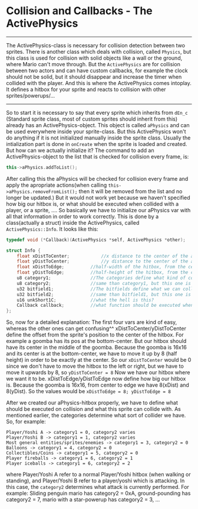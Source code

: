 # Collision and Callbacks - The ActivePhysics
___

The ActivePhysics-class is necessary for collision detection between two sprites. There is another class which deals with collision, called ``Physics``, but this class is used
for collision with solid objects like a wall or the ground, where Mario can't move through. But the ``ActivePhysics`` are for collision between two actors and can have custom callbacks, for example the clock should not be solid, but it should disappear and increase the timer when collided with the player. And this is where the ActivePhysics comes intoplay. It defines a hitbox for your sprite and reacts to collision with other sprites/powerups/...
___
So to start it is necessary to say that every sprite which inherits from ``dEn_c`` (Standard sprite class, most of custom sprites should inherit from this) already has an ActivePhysics-object.
This object is called ``aPhysics`` and can be used everywhere inside your sprite-class. But this ActivePhysics won't do anything if it is not initialized manually inside the sprite class. 
Usually the intialization part is done in ``onCreate`` when the sprite is loaded and created. But how can we actually initialize it?
The command to add an ActivePhysics-object to the list that is checked for collision every frame, is:
```c++
this->aPhysics.addToList();
```

After calling this the aPhysics will be checked for collision every frame and apply the apropriate actions(when calling ``this->aPhysics.removeFromList();`` then it will be removed from the list and no longer be updated.)
But it would not work yet because we haven't specified how big our hitbox is, or what should be executed when collided with a player, or a sprite, ....
So basically we have to initialize our aPhysics var with all that information in order to work correctly. This is done by a class(actually a struct) inside the ActivePhysics, called ``ActivePhysics::Info``. It looks like this:

```c++
typedef void (*Callback)(ActivePhysics *self, ActivePhysics *other);		//This declares "Callback" as a pointer to a function which takes two ActivePhysics-pointers as parameters

struct Info {
	float xDistToCenter;			//x distance to the center of the aPhysics-hitbox, relative to sprite's pos.x
	float yDistToCenter;			//y distance to the center of the aPhysics-hitbox, relative to sprite's pos.y
	float xDistToEdge;			//half-width of the hitbox, from the center to the edge
	float yDistToEdge;			//half-height of the hitbox, from the center to the edge
	u8 category1;				//The categories define what kind of collider the sprite has (act like a player, like an enemy, like an object(e.g. fireball)
	u8 category2;				//same than category1, but this one is just used when category1 is equal to 1, which means this sprite acts like a player
	u32 bitfield1;				//The bitfields define what we can collide with, so should it react to fireball-collision, can be eaten by yoshi(collision with tongue)
	u32 bitfield2;				//same than bitfield1, but this one is just used when category1 is equal to 1, which means this sprite acts like a player
	u16 unkShort1C;				//what the hell is this? 
	Callback callback;			//what function should be executed when a collision occurs? This is a ``Callback`` (see above -> function pointer)
};
```

So, now for a detailed explanation:
The first four vars are kind of easy, whereas the other ones can get confusing^^
xDistToCenter/yDistToCenter define the offset from the sprite's position to the center of the hitbox. For example a goomba has its pos at the bottom-center. But our hitbox should have its center in the middle of the 
goomba. Because the goomba is 16x16 and its center is at the bottom-center, we have to move it up by 8 (half height) in order to be exactly at the center. So our ``xDistToCenter`` would be 0 since we don't have to move
the hitbox to the left or right, but we have to move it upwards by 8, so ``yDistToCenter = 8``
Now we have our hitbox where we want it to be. xDistToEdge/yDistToEdge now define how big our hitbox is. Because the goomba is 16x16, from center to edge we have 8(xDist) and 8(yDist). So the values would be
``xDistToEdge = 8; yDistToEdge = 8``

After we created our aPhysics-hitbox properly, we have to define what should be executed on collision and what this sprite can collide with. 
As mentioned earlier, the categories determine what sort of collider we have. So, for example:
```
Player/Yoshi A -> category1 = 0, category2 varies
Player/Yoshi B -> category1 = 1, category2 varies
Most general entities/sprites/enemies -> category1 = 3, category2 = 0
Balloons -> category1 = 4, category2 = 0
Collectibles/Coins -> category1 = 5, category2 = 0
Player fireballs -> category1 = 6, category2 = 1
Player iceballs -> category1 = 6, category2 = 2
```
where Player/Yoshi A refer to a normal Player/Yoshi hitbox (when walking or standing), and Player/Yoshi B refer to a player/yoshi which is attacking. In this case, the ``category2`` determines what attack is currently 
performed. For example: Sliding penguin mario has category2 = 0xA, ground-pounding has category2 = 7, mario with a star-powerup has category2 = 3, ...
